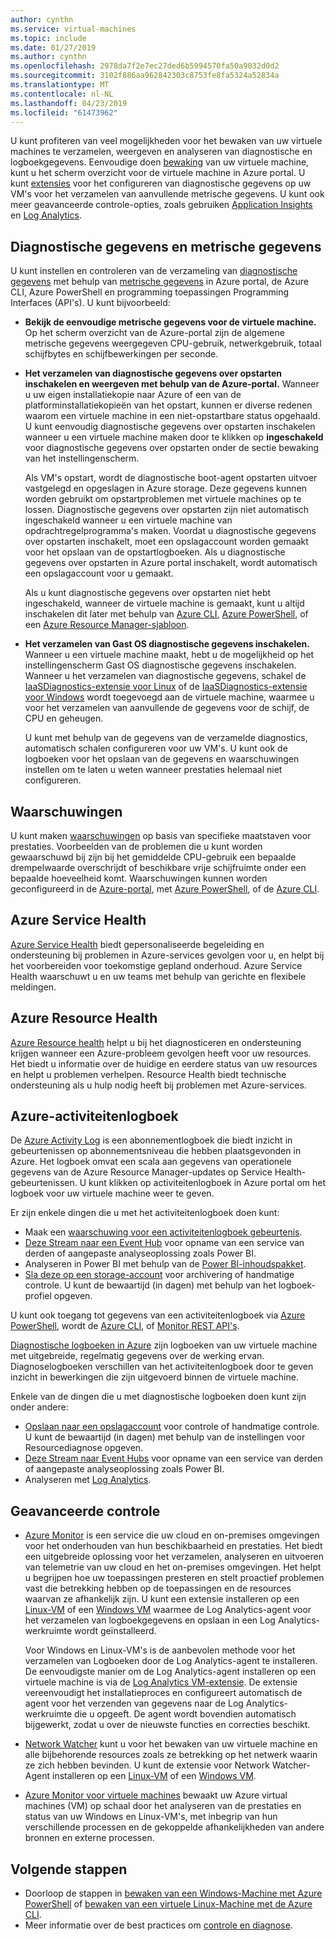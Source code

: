 ```yaml
---
author: cynthn
ms.service: virtual-machines
ms.topic: include
ms.date: 01/27/2019
ms.author: cynthn
ms.openlocfilehash: 2978da7f2e7ec27ded6b5994570fa50a9032d0d2
ms.sourcegitcommit: 3102f886aa962842303c8753fe8fa5324a52834a
ms.translationtype: MT
ms.contentlocale: nl-NL
ms.lasthandoff: 04/23/2019
ms.locfileid: "61473962"
---
```

U kunt profiteren van veel mogelijkheden voor het bewaken van uw virtuele machines te verzamelen, weergeven en analyseren van diagnostische en logboekgegevens. Eenvoudige doen [bewaking](../articles/azure-monitor/overview.md) van uw virtuele machine, kunt u het scherm overzicht voor de virtuele machine in Azure portal. U kunt [extensies](../articles/virtual-machines/windows/extensions-features.md) voor het configureren van diagnostische gegevens op uw VM's voor het verzamelen van aanvullende metrische gegevens. U kunt ook meer geavanceerde controle-opties, zoals gebruiken [Application Insights](../articles/azure-monitor/app/app-insights-overview.md) en [Log Analytics](../articles/azure-monitor/log-query/log-query-overview.md).

## <a name="diagnostics-and-metrics"></a>Diagnostische gegevens en metrische gegevens 

U kunt instellen en controleren van de verzameling van [diagnostische gegevens](https://docs.microsoft.com/cli/azure/vm/diagnostics) met behulp van [metrische gegevens](../articles/monitoring-and-diagnostics/monitoring-overview-metrics.md) in Azure portal, de Azure CLI, Azure PowerShell en programming toepassingen Programming Interfaces (API's). U kunt bijvoorbeeld:

- **Bekijk de eenvoudige metrische gegevens voor de virtuele machine.** Op het scherm overzicht van de Azure-portal zijn de algemene metrische gegevens weergegeven CPU-gebruik, netwerkgebruik, totaal schijfbytes en schijfbewerkingen per seconde.

- **Het verzamelen van diagnostische gegevens over opstarten inschakelen en weergeven met behulp van de Azure-portal.** Wanneer u uw eigen installatiekopie naar Azure of een van de platforminstallatiekopieën van het opstart, kunnen er diverse redenen waarom een virtuele machine in een niet-opstartbare status opgehaald. U kunt eenvoudig diagnostische gegevens over opstarten inschakelen wanneer u een virtuele machine maken door te klikken op **ingeschakeld** voor diagnostische gegevens over opstarten onder de sectie bewaking van het instellingenscherm.

    Als VM's opstart, wordt de diagnostische boot-agent opstarten uitvoer vastgelegd en opgeslagen in Azure storage. Deze gegevens kunnen worden gebruikt om opstartproblemen met virtuele machines op te lossen. Diagnostische gegevens over opstarten zijn niet automatisch ingeschakeld wanneer u een virtuele machine van opdrachtregelprogramma's maken. Voordat u diagnostische gegevens over opstarten inschakelt, moet een opslagaccount worden gemaakt voor het opslaan van de opstartlogboeken. Als u diagnostische gegevens over opstarten in Azure portal inschakelt, wordt automatisch een opslagaccount voor u gemaakt.

    Als u kunt diagnostische gegevens over opstarten niet hebt ingeschakeld, wanneer de virtuele machine is gemaakt, kunt u altijd inschakelen dit later met behulp van [Azure CLI](https://docs.microsoft.com/cli/azure/vm/boot-diagnostics), [Azure PowerShell](https://docs.microsoft.com/powershell/module/az.compute/set-azvmbootdiagnostics), of een [Azure Resource Manager-sjabloon](../articles/virtual-machines/windows/extensions-diagnostics-template.md).

- **Het verzamelen van Gast OS diagnostische gegevens inschakelen.** Wanneer u een virtuele machine maakt, hebt u de mogelijkheid op het instellingenscherm Gast OS diagnostische gegevens inschakelen. Wanneer u het verzamelen van diagnostische gegevens, schakel de [IaaSDiagnostics-extensie voor Linux](../articles/virtual-machines/linux/diagnostic-extension.md) of de [IaaSDiagnostics-extensie voor Windows](../articles/virtual-machines/windows/ps-extensions-diagnostics.md) wordt toegevoegd aan de virtuele machine, waarmee u voor het verzamelen van aanvullende de gegevens voor de schijf, de CPU en geheugen.

    U kunt met behulp van de gegevens van de verzamelde diagnostics, automatisch schalen configureren voor uw VM's. U kunt ook de logboeken voor het opslaan van de gegevens en waarschuwingen instellen om te laten u weten wanneer prestaties helemaal niet configureren.

## <a name="alerts"></a>Waarschuwingen

U kunt maken [waarschuwingen](../articles/azure-monitor/platform/alerts-overview.md) op basis van specifieke maatstaven voor prestaties. Voorbeelden van de problemen die u kunt worden gewaarschuwd bij zijn bij het gemiddelde CPU-gebruik een bepaalde drempelwaarde overschrijdt of beschikbare vrije schijfruimte onder een bepaalde hoeveelheid komt. Waarschuwingen kunnen worden geconfigureerd in de [Azure-portal](../articles/azure-monitor/platform/alerts-classic-portal.md), met [Azure PowerShell](../articles/azure-monitor/platform/alerts-classic-portal.md#with-powershell), of de [Azure CLI](../articles/azure-monitor/platform/alerts-classic-portal.md#with-azure-cli).

## <a name="azure-service-health"></a>Azure Service Health

[Azure Service Health](../articles/service-health/service-health-overview.md) biedt gepersonaliseerde begeleiding en ondersteuning bij problemen in Azure-services gevolgen voor u, en helpt bij het voorbereiden voor toekomstige gepland onderhoud. Azure Service Health waarschuwt u en uw teams met behulp van gerichte en flexibele meldingen.

## <a name="azure-resource-health"></a>Azure Resource Health

[Azure Resource health](../articles/service-health/resource-health-overview.md) helpt u bij het diagnosticeren en ondersteuning krijgen wanneer een Azure-probleem gevolgen heeft voor uw resources. Het biedt u informatie over de huidige en eerdere status van uw resources en helpt u problemen verhelpen. Resource Health biedt technische ondersteuning als u hulp nodig heeft bij problemen met Azure-services.

## <a name="azure-activity-log"></a>Azure-activiteitenlogboek

De [Azure Activity Log](../articles/azure-monitor/platform/activity-logs-overview.md) is een abonnementlogboek die biedt inzicht in gebeurtenissen op abonnementsniveau die hebben plaatsgevonden in Azure. Het logboek omvat een scala aan gegevens van operationele gegevens van de Azure Resource Manager-updates op Service Health-gebeurtenissen. U kunt klikken op activiteitenlogboek in Azure portal om het logboek voor uw virtuele machine weer te geven.

Er zijn enkele dingen die u met het activiteitenlogboek doen kunt:

- Maak een [waarschuwing voor een activiteitenlogboek gebeurtenis](../articles/azure-monitor/platform/activity-logs-overview.md).
- [Deze Stream naar een Event Hub](../articles/azure-monitor/platform/activity-logs-stream-event-hubs.md) voor opname van een service van derden of aangepaste analyseoplossing zoals Power BI.
- Analyseren in Power BI met behulp van de [Power BI-inhoudspakket](https://powerbi.microsoft.com/documentation/powerbi-content-pack-azure-audit-logs/).
- [Sla deze op een storage-account](../articles/azure-monitor/platform/archive-activity-log.md) voor archivering of handmatige controle. U kunt de bewaartijd (in dagen) met behulp van het logboek-profiel opgeven.

U kunt ook toegang tot gegevens van een activiteitenlogboek via [Azure PowerShell](https://docs.microsoft.com/powershell/module/azurerm.insights/), wordt de [Azure CLI](https://docs.microsoft.com/cli/azure/monitor), of [Monitor REST API's](https://docs.microsoft.com/rest/api/monitor/).

[Diagnostische logboeken in Azure](../articles/azure-monitor/platform/diagnostic-logs-overview.md) zijn logboeken van uw virtuele machine met uitgebreide, regelmatig gegevens over de werking ervan. Diagnoselogboeken verschillen van het activiteitenlogboek door te geven inzicht in bewerkingen die zijn uitgevoerd binnen de virtuele machine.

Enkele van de dingen die u met diagnostische logboeken doen kunt zijn onder andere:

- [Opslaan naar een opslagaccount](../articles/azure-monitor/platform/archive-diagnostic-logs.md) voor controle of handmatige controle. U kunt de bewaartijd (in dagen) met behulp van de instellingen voor Resourcediagnose opgeven.
- [Deze Stream naar Event Hubs](../articles/azure-monitor/platform/diagnostic-logs-stream-event-hubs.md) voor opname van een service van derden of aangepaste analyseoplossing zoals Power BI.
- Analyseren met [Log Analytics](../articles/log-analytics/log-analytics-azure-storage.md).

## <a name="advanced-monitoring"></a>Geavanceerde controle

- [Azure Monitor](../articles/azure-monitor/overview.md) is een service die uw cloud en on-premises omgevingen voor het onderhouden van hun beschikbaarheid en prestaties. Het biedt een uitgebreide oplossing voor het verzamelen, analyseren en uitvoeren van telemetrie van uw cloud en het on-premises omgevingen. Het helpt u begrijpen hoe uw toepassingen presteren en stelt proactief problemen vast die betrekking hebben op de toepassingen en de resources waarvan ze afhankelijk zijn. U kunt een extensie installeren op een [Linux-VM](../articles/virtual-machines/linux/extensions-oms.md) of een [Windows VM](../articles/virtual-machines/windows/extensions-oms.md) waarmee de Log Analytics-agent voor het verzamelen van logboekgegevens en opslaan in een Log Analytics-werkruimte wordt geïnstalleerd.

    Voor Windows en Linux-VM's is de aanbevolen methode voor het verzamelen van Logboeken door de Log Analytics-agent te installeren. De eenvoudigste manier om de Log Analytics-agent installeren op een virtuele machine is via de [Log Analytics VM-extensie](../articles/log-analytics/log-analytics-azure-vm-extension.md). De extensie vereenvoudigt het installatieproces en configureert automatisch de agent voor het verzenden van gegevens naar de Log Analytics-werkruimte die u opgeeft. De agent wordt bovendien automatisch bijgewerkt, zodat u over de nieuwste functies en correcties beschikt.

- [Network Watcher](../articles/network-watcher/network-watcher-monitoring-overview.md) kunt u voor het bewaken van uw virtuele machine en alle bijbehorende resources zoals ze betrekking op het netwerk waarin ze zich hebben bevinden. U kunt de extensie voor Network Watcher-Agent installeren op een [Linux-VM](../articles/virtual-machines/linux/extensions-nwa.md) of een [Windows VM](../articles/virtual-machines/windows/extensions-nwa.md).

- [Azure Monitor voor virtuele machines](../articles/azure-monitor/insights/vminsights-overview.md) bewaakt uw Azure virtual machines (VM) op schaal door het analyseren van de prestaties en status van uw Windows en Linux-VM's, met inbegrip van hun verschillende processen en de gekoppelde afhankelijkheden van andere bronnen en externe processen. 

## <a name="next-steps"></a>Volgende stappen
- Doorloop de stappen in [bewaken van een Windows-Machine met Azure PowerShell](../articles/virtual-machines/windows/tutorial-monitoring.md) of [bewaken van een virtuele Linux-Machine met de Azure CLI](../articles/virtual-machines/linux/tutorial-monitoring.md).
- Meer informatie over de best practices om [controle en diagnose](https://docs.microsoft.com/azure/architecture/best-practices/monitoring).
